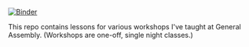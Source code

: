 [![Binder](https://mybinder.org/badge.svg)](https://mybinder.org/v2/gh/josephofiowa/GA-DSI/master)

This repo contains lessons for various workshops I've taught at General Assembly. (Workshops are one-off, single night classes.)